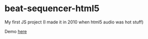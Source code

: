 # beat-sequencer-html5
My first JS project (I made it in 2010 when html5 audio was hot stuff)

Demo [here](https://jsejcksn.github.io/beat-sequencer-html5/)
